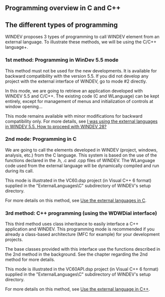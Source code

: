 
## Programming overview in C and C++
			



<a name="NOTE1"></a>
<a name="NOTE1_1"></a>


## The different types of programming
<a name="the_different_types_programming_ELTTEXTE000102"></a>
WINDEV proposes 3 types of programming to call WINDEV element from an external language. To illustrate these methods, we will be using the C/C++ language+.




### 1st method: Programming in WinDev 5.5 mode
<a name="1st_method_programming_windev_55_mode_ELTPARAGRAPHE000016"></a>

This method must not be used for the new developments. It is available for backward compatibility with the version 5.5. If you did not develop any project with the external interface of WINDEV, go to mode #2 directly.

In this mode, we are going to retrieve an application developed with WINDEV 5.5 and C/C++. The existing code (C and WLanguage) can be kept entirely, except for management of menus and initialization of controls at window opening...

This mode remains available with minor modifications for backward compatibility only. For more details, see [I was using the external languages in WINDEV 5.5. How to proceed with WINDEV 28?](../LangageExt/7513006.md)


### 2nd mode: Programming in C
<a name="2nd_mode_programming_ELTPARAGRAPHE000029"></a>

We are going to call the elements developed in WINDEV (project, windows, analysis, etc.) from the C language. This system is based on the use of the functions declared in the .h, .c and .cpp files of WINDEV. The WLanguage code used from the external language will be dynamically compiled and run during its call.

This mode is illustrated in the VC60.dsp project (in Visual C++ 6 format) supplied in the "ExternalLanguages\\C" subdirectory of WINDEV's setup directory.

For more details on this method, see [Use the external languages in C](../LangageExt/7513001.md). 




### 3rd method: C++ programming (using the WDWDial interface)
<a name="3rd_method_programming_using_the_wdwdial_interface_ELTPARAGRAPHE000042"></a>

This third method uses class inheritance to easily interface a C++ application and WINDEV. This programming mode is recommended if you already a class-based architecture (MFC for example) for your development projects.

The base classes provided with this interface use the functions described in the 2nd method in the background. See the chapter regarding the 2nd method for more details.

This mode is illustrated in the VC60API.dsp project (in Visual C++ 6 format) supplied in the "ExternalLanguages\\C" subdirectory of WINDEV's setup directory.

For more details on this method, see [Use the external language in C++](../LangageExt/7513010.md).




